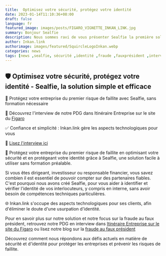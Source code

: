```yaml
---
title:  Optimisez votre sécurité, protégez votre identité
date: 2023-01-14T11:10:36+08:00
draft: false
language: fr
featured_image: images/posts/FIGARO_VIGNETTE_INKAN_LINK.jpg 
summary: Bonjour Sealfie 
description: Nous sommes ravi de vous présenter Sealfie la première solution de protection contre l'arnaque au président.
author: Inkan.link
authorimage: images/featured/SquircleLogoInkan.webp 
categories: news
tags: [news ,sealfie, sécurité ,identité ,fraude ,fauxprésident ,interview ,protection ,simplicité]
---
```

## 🛡️ Optimisez votre sécurité, protégez votre identité - Sealfie, la solution simple et efficace

💼 Protégez votre entreprise du premier risque de faillite avec Sealfie, sans formation nécessaire

🎤 Découvrez l'interview de notre PDG dans Itinéraire Entreprise sur le site du [Figaro](https://www.lefigaro.fr/economie/inkan-link-optimisez-votre-securite-protegez-votre-identite-20230330)

✅ Confiance et simplicité : Inkan.link gère les aspects technologiques pour vous

🔗 [Lisez l'interview ici](https://www.lefigaro.fr/economie/inkan-link-optimisez-votre-securite-protegez-votre-identite-20230330)

🔐 Protégez votre entreprise du premier risque de faillite en optimisant votre sécurité et en protégeant votre identité grâce à Sealfie, une solution facile à utiliser sans formation préalable.

Si vous êtes dirigeant, investisseur ou responsable financier, vous savez combien il est essentiel de pouvoir compter sur des partenaires fiables. C'est pourquoi nous avons créé Sealfie, pour vous aider à identifier et vérifier l'identité de vos interlocuteurs, y compris en interne, sans avoir besoin de compétences techniques particulières.

🌐 Inkan.link s'occupe des aspects technologiques pour ses clients, afin d'éliminer le doute d'une usurpation d'identité. 

Pour en savoir plus sur notre solution et notre focus sur la fraude au faux président, retrouvez notre PDG en interview dans [Itinéraire Entreprise sur le site du Figaro](https://www.lefigaro.fr/economie/inkan-link-optimisez-votre-securite-protegez-votre-identite-20230330) ou lisez notre blog sur la [fraude au faux président](../news-fraude-faux-president)

Découvrez comment nous répondons aux défis actuels en matière de sécurité et d'identité pour protéger les entreprises et prévenir les risques de faillite.

